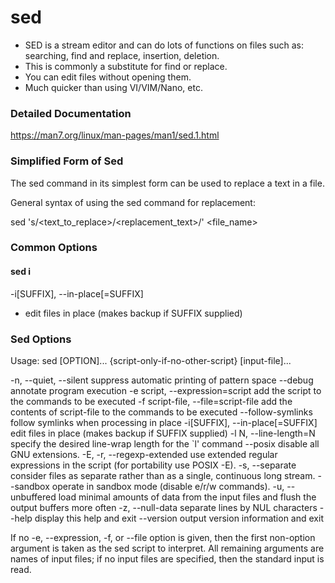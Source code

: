 # sed

* SED is a stream editor and can do lots of functions on files such as: searching, find and replace, insertion, deletion.
* This is commonly a substitute for find or replace.
* You can edit files without opening them.
* Much quicker than using VI/VIM/Nano, etc.

### Detailed Documentation

https://man7.org/linux/man-pages/man1/sed.1.html

### Simplified Form of Sed

The sed command in its simplest form can be used to replace a text in a file.

General syntax of using the sed command for replacement:

sed 's/<text_to_replace>/<replacement_text>/' <file_name>

### Common Options

#### sed i

-i[SUFFIX], --in-place[=SUFFIX]

* edit files in place (makes backup if SUFFIX supplied)




### Sed Options

Usage: sed [OPTION]... {script-only-if-no-other-script} [input-file]...

  -n, --quiet, --silent
                 suppress automatic printing of pattern space
      --debug
                 annotate program execution
  -e script, --expression=script
                 add the script to the commands to be executed
  -f script-file, --file=script-file
                 add the contents of script-file to the commands to be executed
  --follow-symlinks
                 follow symlinks when processing in place
  -i[SUFFIX], --in-place[=SUFFIX]
                 edit files in place (makes backup if SUFFIX supplied)
  -l N, --line-length=N
                 specify the desired line-wrap length for the `l' command
  --posix
                 disable all GNU extensions.
  -E, -r, --regexp-extended
                 use extended regular expressions in the script
                 (for portability use POSIX -E).
  -s, --separate
                 consider files as separate rather than as a single,
                 continuous long stream.
      --sandbox
                 operate in sandbox mode (disable e/r/w commands).
  -u, --unbuffered
                 load minimal amounts of data from the input files and flush
                 the output buffers more often
  -z, --null-data
                 separate lines by NUL characters
      --help     display this help and exit
      --version  output version information and exit

If no -e, --expression, -f, or --file option is given, then the first
non-option argument is taken as the sed script to interpret.  All
remaining arguments are names of input files; if no input files are
specified, then the standard input is read.
